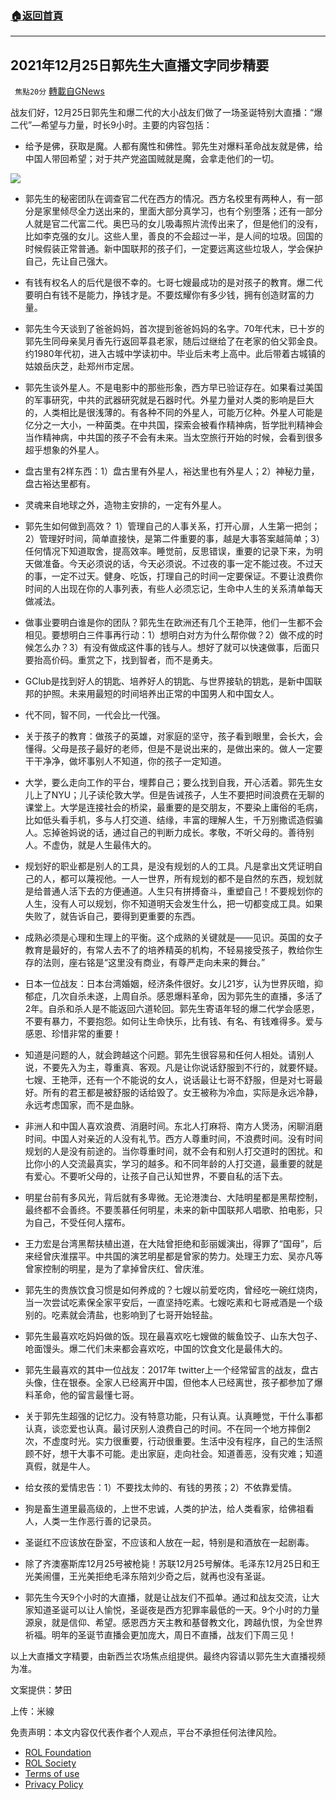 ###  [:house:返回首頁](https://github.com/ourhimalayas/txt)
---


## 2021年12月25日郭先生大直播文字同步精要
` 焦點20分` [轉載自GNews](https://gnews.org/zh-hans/1792831/)

战友们好，12月25日郭先生和爆二代的大小战友们做了一场圣诞特别大直播：“爆二代”—希望与力量，时长9小时。主要的内容包括：

- 给予是佛，获取是魔。人都有魔性和佛性。郭先生对爆料革命战友就是佛，给中国人带回希望；对于共产党盗国贼就是魔，会拿走他们的一切。

![](https://assets.gnews.org/wp-content/uploads/2021/12/fb9dbc7b-64a1-4237-8bbe-2df60a578689.jpg)
- 郭先生的秘密团队在调查官二代在西方的情况。西方名校里有两种人，有一部分是家里倾尽全力送出来的，里面大部分真学习，也有个别堕落；还有一部分人就是官二代富二代。奥巴马的女儿吸毒照片流传出来了，但是他们的没有，比如李克强的女儿。这些人里，善良的不会超过一半，是人间的垃圾。回国的时候假装正常普通。新中国联邦的孩子们，一定要远离这些垃圾人，学会保护自己，先让自己强大。


- 有钱有权名人的后代是很不幸的。七哥七嫂最成功的是对孩子的教育。爆二代要明白有钱不是能力，挣钱才是。不要炫耀你有多少钱，拥有创造财富的力量。


- 郭先生今天谈到了爸爸妈妈，首次提到爸爸妈妈的名字。70年代末，已十岁的郭先生同母亲吴月香先行返回莘县老家，随后过继给了在老家的伯父郭金良。约1980年代初，进入古城中学读初中。毕业后未考上高中。此后带着古城镇的姑娘岳庆芝，赴郑州市定居。


- 郭先生谈外星人。不是电影中的那些形象，西方早已验证存在。如果看过美国的军事研究，中共的武器研究就是石器时代。外星力量对人类的影响是巨大的，人类相比是很浅薄的。有各种不同的外星人，可能万亿种。外星人可能是亿分之一大小，一种菌类。在中共国，探索会被看作精神病，哲学批判精神会当作精神病，中共国的孩子不会有未来。当太空旅行开始的时候，会看到很多超乎想象的外星人。


- 盘古里有2样东西：1）盘古里有外星人，裕达里也有外星人；2）神秘力量，盘古裕达里都有。


- 灵魂来自地球之外，造物主安排的，一定有外星人。


- 郭先生如何做到高效？ 1）管理自己的人事关系，打开心扉，人生第一把剑；2）管理好时间，简单直接快，是第二件重要的事，越是大事答案越简单；3）任何情况下知道取舍，提高效率。睡觉前，反思错误，重要的记录下来，为明天做准备。今天必须说的话，今天必须说。不过夜的事一定不能过夜。不过天的事，一定不过天。健身、吃饭，打理自己的时间一定要保证。不要让浪费你时间的人出现在你的人事列表，有些人必须忘记，生命中人生的关系清单每天做减法。


- 做事业要明白谁是你的团队？郭先生在欧洲还有几个王艳萍，他们一生都不会相见。要想明白三件事再行动：1）想明白对方为什么帮你做？2）做不成的时候怎么办？3）有没有做成这件事的钱与人。想好了就可以快速做事，后面只要抬高价码。重赏之下，找到智者，而不是勇夫。


- GClub是找到好人的钥匙、培养好人的钥匙、与世界接轨的钥匙，是新中国联邦的护照。未来用最短的时间培养出正常的中国男人和中国女人。


- 代不同，智不同，一代会比一代强。


- 关于孩子的教育：做孩子的英雄，对家庭的坚守，孩子看到眼里，会长大，会懂得。父母是孩子最好的老师，但是不是说出来的，是做出来的。做人一定要干干净净，做坏事别人不知道，你的孩子一定知道。


- 大学，要么走向工作的平台，埋葬自己；要么找到自我，开心活着。郭先生女儿上了NYU；儿子读伦敦大学。但是告诫孩子，人生不要把时间浪费在无聊的课堂上。大学是连接社会的桥梁，最重要的是交朋友，不要染上庸俗的毛病，比如低头看手机，多与人打交道、结缘，丰富的理解人生，千万别撒谎造假骗人。忘掉爸妈说的话，通过自己的判断力成长。孝敬，不听父母的。善待别人。不虚伪，就是人生最伟大的。


- 规划好的职业都是别人的工具，是没有规划的人的工具。凡是拿出文凭证明自己的人，都可以蔑视他。一人一世界，所有规划的都不是自然的东西，规划就是给普通人活下去的方便通道。人生只有拼搏奋斗，重塑自己！不要规划你的人生，没有人可以规划，你不知道明天会发生什么，把一切都变成工具。如果失败了，就告诉自己，要得到更重要的东西。


- 成熟必须是心理和生理上的平衡。这个成熟的关键就是——见识。英国的女子教育是最好的，有常人去不了的培养精英的机构，不轻易接受孩子，教给你生存的法则，座右铭是“这里没有商业，有尊严走向未来的舞台。”


- 日本一位战友：日本台湾婚姻，经济条件很好。女儿21岁，认为世界灰暗，抑郁症，几次自杀未遂，上周自杀。感恩爆料革命，因为郭先生的直播，多活了2年。自杀和杀人是不能返回六道轮回。郭先生寄语年轻的爆二代学会感恩，不要有暴力，不要抱怨。如何让生命快乐，比有钱、有名、有钱难得多。爱与感恩、珍惜非常的重要！


- 知道是问题的人，就会跨越这个问题。郭先生很容易和任何人相处。请别人说，不要先入为主，尊重真、客观。凡是让你说话舒服到不行的，就要怀疑。七嫂、王艳萍，还有一个不能说的女人，说话最让七哥不舒服，但是对七哥最好。所有的君王都是被舒服的话给毁了。女王被称为冷血，实际是永远冷静，永远考虑国家，而不是血脉。


- 非洲人和中国人喜欢浪费、消磨时间。东北人打麻将、南方人煲汤，闲聊消磨时间。中国人对亲近的人没有礼节。西方人尊重时间，不浪费时间。没有时间规划的人是没有前途的。当你尊重时间，就不会有和别人打交道时的困扰。和比你小的人交流最真实，学习的越多。和不同年龄的人打交道，最重要的就是有爱心。不要听父母的，让孩子自己认知世界，不要自私的活下去。


- 明星台前有多风光，背后就有多卑微。无论港澳台、大陆明星都是黑帮控制，最终都不会善终。不要羡慕任何明星，未来的新中国联邦人唱歌、拍电影，只为自己，不受任何人摆布。


- 王力宏是台湾黑帮扶植出道，在大陆曾拒绝和彭丽媛演出，得罪了“国母”，后来经曾庆淮摆平。中共国的演艺明星都是曾家的势力。处理王力宏、吴亦凡等曾家控制的明星，是为了拿掉曾庆红、曾庆淮。


- 郭先生的贵族饮食习惯是如何养成的？七嫂以前爱吃肉，曾经吃一碗红烧肉，当一次尝试吃素保全家平安后，一直坚持吃素。七嫂吃素和七哥戒酒是一个级别的。吃素就会清盐，也影响到了七哥开始轻盐。


- 郭先生最喜欢吃妈妈做的饭。现在最喜欢吃七嫂做的鲅鱼饺子、山东大包子、呛面馒头。爆二代们未来都会喜欢吃，中国的饮食文化是最伟大的。


- 郭先生最喜欢的其中一位战友：2017年 twitter上一个经常留言的战友，盘古头像，住在银泰。全家人已经离开中国，但他本人已经离世，孩子都参加了爆料革命，他的留言最懂七哥。


- 关于郭先生超强的记忆力。没有特意功能，只有认真。认真睡觉，干什么事都认真，谈恋爱也认真。最讨厌别人浪费自己的时间。不在同一个地方摔倒2次，不虚度时光。实力很重要，行动很重要。生活中没有程序，自己的生活照顾不好，想干大事不可能。走出家庭，走向社会。知道善恶，没有灾难；知道真假，就是牛人。


- 给女孩的爱情忠告：1）不要找太帅的、有钱的男孩；2）不依靠爱情。


- 狗是畜生道里最高级的，上世不忠诚，人类的护法，给人类看家，给佛祖看人，人类一生作恶行善的记录员。


- 圣诞红不应该放在卧室，不应该和人放在一起，特别是和酒放在一起剧毒。


- 除了齐澳塞斯库12月25号被枪毙！苏联12月25号解体。毛泽东12月25日和王光美闹僵，王光美拒绝毛泽东陪刘少奇之后，就再也没有圣诞。


- 郭先生今天9个小时的大直播，就是让战友们不孤单。通过和战友交流，让大家知道圣诞可以让人愉悦，圣诞夜是西方犯罪率最低的一天。9个小时的力量源泉，就是信仰、希望。感恩西方天主教和基督教文化，跨越仇恨，为全世界祈福。明年的圣诞节直播会更加庞大，周日不直播，战友们下周三见！


以上大直播文字精要，由新西兰农场焦点组提供。最终内容请以郭先生大直播视频为准。

文案提供：梦田

上传：米線

 

免责声明：本文内容仅代表作者个人观点，平台不承担任何法律风险。

- [ROL Foundation](https://rolfoundation.org/)
- [ROL Society](https://rolsociety.org/)
- [Terms of use](https://gnews.org/terms-of-use-3/)
- [Privacy Policy](https://gnews.org/privacy-policy/)
